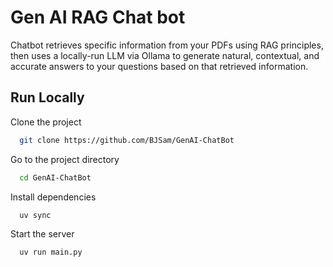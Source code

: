 
# Gen AI RAG Chat bot

Chatbot retrieves specific information from your PDFs using RAG principles, then uses a locally-run LLM via Ollama to generate natural, contextual, and accurate answers to your questions based on that retrieved information.



## Run Locally

Clone the project

```bash
  git clone https://github.com/BJSam/GenAI-ChatBot
```

Go to the project directory

```bash
  cd GenAI-ChatBot
```

Install dependencies

```bash
  uv sync
```

Start the server

```bash
  uv run main.py
```